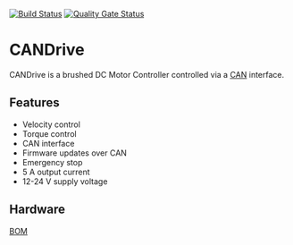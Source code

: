 [![Build Status](https://travis-ci.com/Andreasdahlberg/CANDrive.svg?branch=main)](https://travis-ci.com/Andreasdahlberg/CANDrive)
[![Quality Gate Status](https://sonarcloud.io/api/project_badges/measure?project=Andreasdahlberg_CANDrive&metric=alert_status)](https://sonarcloud.io/dashboard?id=Andreasdahlberg_CANDrive)

# CANDrive
CANDrive is a brushed DC Motor Controller controlled via a [CAN](https://en.wikipedia.org/wiki/CAN_bus) interface.

## Features

* Velocity control
* Torque control
* CAN interface
* Firmware updates over CAN
* Emergency stop 
* 5 A output current
* 12-24 V supply voltage

## Hardware
[BOM](https://octopart.com/bom-tool/TDnAzRKf)
